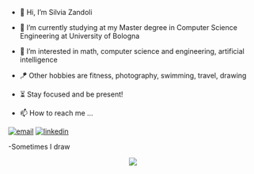- 👋 Hi, I’m Silvia Zandoli
- 🌱 I’m currently studying at my Master degree in Computer Science Engineering at University of Bologna
- 👀 I’m interested in math, computer science and engineering, artificial intelligence
- 🪁 Other hobbies are fitness, photography, swimming, travel, drawing
- ⏳ Stay focused and be present!


- 📫 How to reach me ...
<p align="left">
  <a href="mailto:silvia.zandoli2@studio.unibo.it"><img src="https://img.icons8.com/plasticine/80/000000/gmail.png" alt="email"/></a>
  <a href="https://www.linkedin.com/in/silvia-z-8755a7198/"><img src="https://img.icons8.com/plasticine/80/000000/linkedin.png" alt="linkedin"/></a>
  
</p>

-Sometimes I draw 
<p align="center">
          <a href="https://www.deviantart.com/silviazandoli/"><img src="https://img.icons8.com/ios/100/000000/devianart.png"/></a>
</p>
